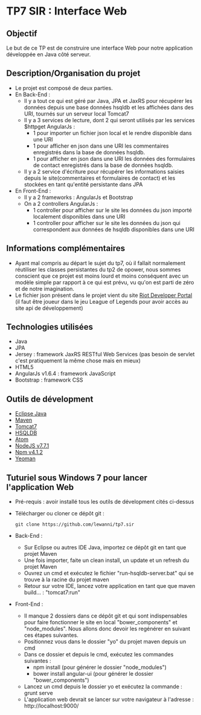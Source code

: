 # TP7 SIR : Interface Web

## Objectif
  Le but de ce TP est de construire une interface Web pour notre application développée en Java côté serveur.

## Description/Organisation du projet
* Le projet est composé de deux parties.
* En Back-End : 
	- Il y a tout ce qui est géré par Java, JPA et JaxRS pour récupérer les données depuis une base données hsqldb et les affichées dans des URI, tournés sur un serveur local Tomcat7
	- Il y a 3 services de lecture, dont 2 qui seront utilisés par les services $httpget AngularJs :
		* 1 pour importer un fichier json local et le rendre disponible dans une URI
		* 1 pour afficher en json dans une URI les commentaires enregistrés dans la base de données hsqldb.
		* 1 pour afficher en json dans une URI les données des formulaires de contact enregistrés dans la base de données hsqldb.
	- Il y a 2 service d'écriture pour récupérer les informations saisies depuis le site(commentaires et formulaires de contact) et les stockées en tant qu'entité persistante dans JPA
* En Front-End : 
	- Il y a 2 frameworks : AngularJs et Bootstrap
	- On a 2 controllers AngularJs : 
		* 1 controller pour afficher sur le site les données du json importé localement disponibles dans une URI
		* 1 controller pour afficher sur le site les données du json qui correspondent aux données de hsqldb disponibles dans une URI
 
## Informations complémentaires
- Ayant mal compris au départ le sujet du tp7, où il fallait normalement réutiliser les classes persistantes du tp2 de opower, nous sommes conscient que ce projet est moins lourd et moins conséquent avec un modèle simple par rapport à ce qui est prévu, vu qu'on est parti de zéro et de notre imagination.
 - Le fichier json présent dans le projet vient du site [Riot Developer Portal](https://developer.riotgames.com/) (il faut être joueur dans le jeu League of Legends pour avoir accès au site api de développement)
	
## Technologies utilisées
* Java
* JPA
* Jersey : framework JaxRS RESTful Web Services (pas besoin de servlet c'est pratiquement la même chose mais en mieux)
* HTML5
* AngularJs v1.6.4 : framework JavaScript
* Bootstrap : framework CSS

## Outils de dévelopment
* [Eclipse Java](https://eclipse.org/)
* [Maven](https://maven.apache.org)
* [Tomcat7](http://tomcat.apache.org/)
* [HSQLDB](http://hsqldb.org/)
* [Atom](https://atom.io/)
* [NodeJS v7.7.1](https://nodejs.org/en/)
* [Npm v4.1.2](https://www.npmjs.com/)
* [Yeoman](http://yeoman.io/) 

## Tuturiel sous Windows 7 pour lancer l'application Web
- Pré-requis : avoir installé tous les outils de dévelopment cités ci-dessus
- Télécharger ou cloner ce dépôt git :

      git clone https://github.com/lewanni/tp7.sir
                       
- Back-End : 
  * Sur Eclipse ou autres IDE Java, importez ce dépôt git en tant que projet Maven
  * Une fois importer, faite un clean install, un update et un refresh du projet Maven
  * Ouvrez un cmd et exécutez le fichier "run-hsqldb-server.bat" qui se trouve à la racine du projet maven
  * Retour sur votre IDE, lancez votre application en tant que que maven build... : "tomcat7:run"
- Front-End :
  * Il manque 2 dossiers dans ce dépôt git et qui sont indispensables pour faire fonctionner le site en local "bower_components" et "node_modules". Nous allons donc devoir les regénérer en suivant ces étapes suivantes.
  * Positionnez vous dans le dossier "yo" du projet maven depuis un cmd
  * Dans ce dossier et depuis le cmd, exécutez les commandes suivantes :
    * npm install (pour générer le dossier "node_modules")
    * bower install angular-ui (pour générer le dossier "bower_components")
  * Lancez un cmd depuis le dossier yo et exécutez la commande : grunt serve
  * L'application web devrait se lancer sur votre navigateur à l'adresse : http://localhost:9000/
